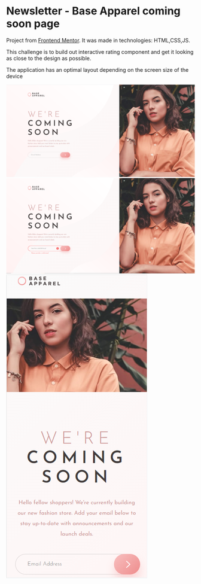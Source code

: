 # Newsletter - Base Apparel coming soon page

Project from [Frontend Mentor](https://www.frontendmentor.io/challenges/base-apparel-coming-soon-page-5d46b47f8db8a7063f9331a0).
It was made in technologies: HTML,CSS,JS.

This challenge is to build out interactive rating component and get it looking as close to the design as possible.

The application has an optimal layout depending on the screen size of the device

![plik_1](./design/screen_one.png)
![plik_2](./design/screen_two.png)
![plik_3](./design/screen_three.png)